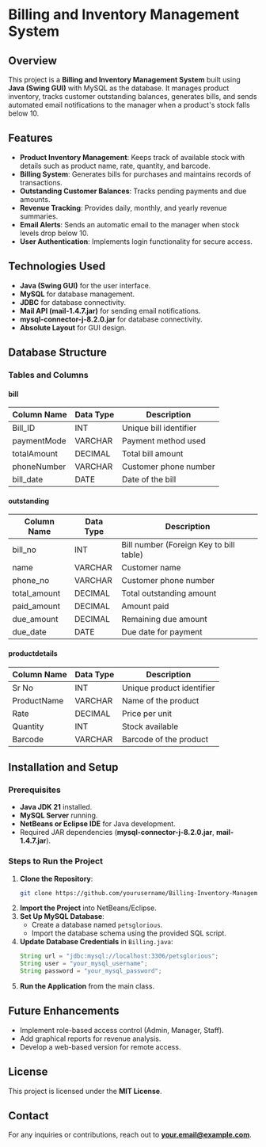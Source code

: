 # Billing and Inventory Management System

## Overview
This project is a **Billing and Inventory Management System** built using **Java (Swing GUI)** with MySQL as the database. It manages product inventory, tracks customer outstanding balances, generates bills, and sends automated email notifications to the manager when a product's stock falls below 10.

## Features
- **Product Inventory Management**: Keeps track of available stock with details such as product name, rate, quantity, and barcode.
- **Billing System**: Generates bills for purchases and maintains records of transactions.
- **Outstanding Customer Balances**: Tracks pending payments and due amounts.
- **Revenue Tracking**: Provides daily, monthly, and yearly revenue summaries.
- **Email Alerts**: Sends an automatic email to the manager when stock levels drop below 10.
- **User Authentication**: Implements login functionality for secure access.

## Technologies Used
- **Java (Swing GUI)** for the user interface.
- **MySQL** for database management.
- **JDBC** for database connectivity.
- **Mail API (mail-1.4.7.jar)** for sending email notifications.
- **mysql-connector-j-8.2.0.jar** for database connectivity.
- **Absolute Layout** for GUI design.

## Database Structure
### Tables and Columns

#### **bill**
| Column Name   | Data Type | Description |
|--------------|-----------|-------------|
| Bill_ID      | INT       | Unique bill identifier |
| paymentMode  | VARCHAR   | Payment method used |
| totalAmount  | DECIMAL   | Total bill amount |
| phoneNumber  | VARCHAR   | Customer phone number |
| bill_date    | DATE      | Date of the bill |

#### **outstanding**
| Column Name   | Data Type | Description |
|--------------|-----------|-------------|
| bill_no      | INT       | Bill number (Foreign Key to bill table) |
| name         | VARCHAR   | Customer name |
| phone_no     | VARCHAR   | Customer phone number |
| total_amount | DECIMAL   | Total outstanding amount |
| paid_amount  | DECIMAL   | Amount paid |
| due_amount   | DECIMAL   | Remaining due amount |
| due_date     | DATE      | Due date for payment |

#### **productdetails**
| Column Name   | Data Type | Description |
|--------------|-----------|-------------|
| Sr No        | INT       | Unique product identifier |
| ProductName  | VARCHAR   | Name of the product |
| Rate         | DECIMAL   | Price per unit |
| Quantity     | INT       | Stock available |
| Barcode      | VARCHAR   | Barcode of the product |

## Installation and Setup
### Prerequisites
- **Java JDK 21** installed.
- **MySQL Server** running.
- **NetBeans or Eclipse IDE** for Java development.
- Required JAR dependencies (**mysql-connector-j-8.2.0.jar**, **mail-1.4.7.jar**).

### Steps to Run the Project
1. **Clone the Repository**:
   ```sh
   git clone https://github.com/yourusername/Billing-Inventory-Management.git
   ```
2. **Import the Project** into NetBeans/Eclipse.
3. **Set Up MySQL Database**:
   - Create a database named `petsglorious`.
   - Import the database schema using the provided SQL script.
4. **Update Database Credentials** in `Billing.java`:
   ```java
   String url = "jdbc:mysql://localhost:3306/petsglorious";
   String user = "your_mysql_username";
   String password = "your_mysql_password";
   ```
5. **Run the Application** from the main class.

## Future Enhancements
- Implement role-based access control (Admin, Manager, Staff).
- Add graphical reports for revenue analysis.
- Develop a web-based version for remote access.

## License
This project is licensed under the **MIT License**.

## Contact
For any inquiries or contributions, reach out to **your.email@example.com**.
